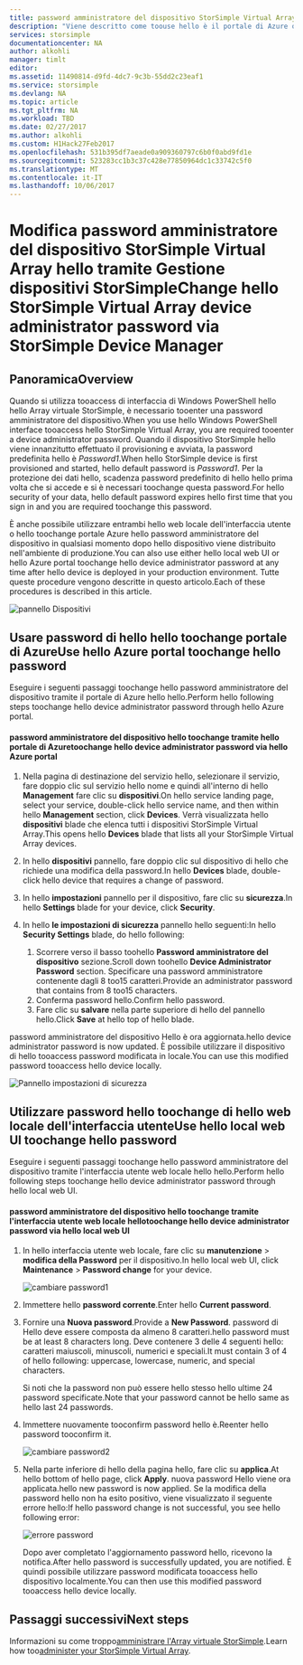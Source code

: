 ```yaml
---
title: password amministratore del dispositivo StorSimple Virtual Array aaaChange | Documenti Microsoft
description: "Viene descritto come toouse hello è il portale di Azure o Array virtuale StorSimple web UI toochange hello password amministratore del dispositivo."
services: storsimple
documentationcenter: NA
author: alkohli
manager: timlt
editor: 
ms.assetid: 11490814-d9fd-4dc7-9c3b-55dd2c23eaf1
ms.service: storsimple
ms.devlang: NA
ms.topic: article
ms.tgt_pltfrm: NA
ms.workload: TBD
ms.date: 02/27/2017
ms.author: alkohli
ms.custom: H1Hack27Feb2017
ms.openlocfilehash: 531b395df7aeade0a909360797c6b0f0abd9fd1e
ms.sourcegitcommit: 523283cc1b3c37c428e77850964dc1c33742c5f0
ms.translationtype: MT
ms.contentlocale: it-IT
ms.lasthandoff: 10/06/2017
---
```

# <a name="change-hello-storsimple-virtual-array-device-administrator-password-via-storsimple-device-manager"></a><span data-ttu-id="8d82d-103">Modifica password amministratore del dispositivo StorSimple Virtual Array hello tramite Gestione dispositivi StorSimple</span><span class="sxs-lookup"><span data-stu-id="8d82d-103">Change hello StorSimple Virtual Array device administrator password via StorSimple Device Manager</span></span>

## <a name="overview"></a><span data-ttu-id="8d82d-104">Panoramica</span><span class="sxs-lookup"><span data-stu-id="8d82d-104">Overview</span></span>

<span data-ttu-id="8d82d-105">Quando si utilizza tooaccess di interfaccia di Windows PowerShell hello hello Array virtuale StorSimple, è necessario tooenter una password amministratore del dispositivo.</span><span class="sxs-lookup"><span data-stu-id="8d82d-105">When you use hello Windows PowerShell interface tooaccess hello StorSimple Virtual Array, you are required tooenter a device administrator password.</span></span> <span data-ttu-id="8d82d-106">Quando il dispositivo StorSimple hello viene innanzitutto effettuato il provisioning e avviata, la password predefinita hello è *Password1*.</span><span class="sxs-lookup"><span data-stu-id="8d82d-106">When hello StorSimple device is first provisioned and started, hello default password is *Password1*.</span></span> <span data-ttu-id="8d82d-107">Per la protezione dei dati hello, scadenza password predefinito di hello hello prima volta che si accede e si è necessari toochange questa password.</span><span class="sxs-lookup"><span data-stu-id="8d82d-107">For hello security of your data, hello default password expires hello first time that you sign in and you are required toochange this password.</span></span>

<span data-ttu-id="8d82d-108">È anche possibile utilizzare entrambi hello web locale dell'interfaccia utente o hello toochange portale Azure hello password amministratore del dispositivo in qualsiasi momento dopo hello dispositivo viene distribuito nell'ambiente di produzione.</span><span class="sxs-lookup"><span data-stu-id="8d82d-108">You can also use either hello local web UI or hello Azure portal toochange hello device administrator password at any time after hello device is deployed in your production environment.</span></span> <span data-ttu-id="8d82d-109">Tutte queste procedure vengono descritte in questo articolo.</span><span class="sxs-lookup"><span data-stu-id="8d82d-109">Each of these procedures is described in this article.</span></span>

 ![pannello Dispositivi](./media/storsimple-virtual-array-change-device-admin-password/ova-devices-blade.png)

## <a name="use-hello-azure-portal-toochange-hello-password"></a><span data-ttu-id="8d82d-111">Usare password di hello hello toochange portale di Azure</span><span class="sxs-lookup"><span data-stu-id="8d82d-111">Use hello Azure portal toochange hello password</span></span>

<span data-ttu-id="8d82d-112">Eseguire i seguenti passaggi toochange hello password amministratore del dispositivo tramite il portale di Azure hello hello.</span><span class="sxs-lookup"><span data-stu-id="8d82d-112">Perform hello following steps toochange hello device administrator password through hello Azure portal.</span></span>

#### <a name="toochange-hello-device-administrator-password-via-hello-azure-portal"></a><span data-ttu-id="8d82d-113">password amministratore del dispositivo hello toochange tramite hello portale di Azure</span><span class="sxs-lookup"><span data-stu-id="8d82d-113">toochange hello device administrator password via hello Azure portal</span></span>

1. <span data-ttu-id="8d82d-114">Nella pagina di destinazione del servizio hello, selezionare il servizio, fare doppio clic sul servizio hello nome e quindi all'interno di hello **Management** fare clic su **dispositivi**.</span><span class="sxs-lookup"><span data-stu-id="8d82d-114">On hello service landing page, select your service, double-click hello service name, and then within hello **Management** section, click **Devices**.</span></span> <span data-ttu-id="8d82d-115">Verrà visualizzata hello **dispositivi** blade che elenca tutti i dispositivi StorSimple Virtual Array.</span><span class="sxs-lookup"><span data-stu-id="8d82d-115">This opens hello **Devices** blade that lists all your StorSimple Virtual Array devices.</span></span>

2. <span data-ttu-id="8d82d-116">In hello **dispositivi** pannello, fare doppio clic sul dispositivo di hello che richiede una modifica della password.</span><span class="sxs-lookup"><span data-stu-id="8d82d-116">In hello **Devices** blade, double-click hello device that requires a change of password.</span></span>

3. <span data-ttu-id="8d82d-117">In hello **impostazioni** pannello per il dispositivo, fare clic su **sicurezza**.</span><span class="sxs-lookup"><span data-stu-id="8d82d-117">In hello **Settings** blade for your device, click **Security**.</span></span>

4. <span data-ttu-id="8d82d-118">In hello **le impostazioni di sicurezza** pannello hello seguenti:</span><span class="sxs-lookup"><span data-stu-id="8d82d-118">In hello **Security Settings** blade, do hello following:</span></span>
   
   1. <span data-ttu-id="8d82d-119">Scorrere verso il basso toohello **Password amministratore del dispositivo** sezione.</span><span class="sxs-lookup"><span data-stu-id="8d82d-119">Scroll down toohello **Device Administrator Password** section.</span></span> <span data-ttu-id="8d82d-120">Specificare una password amministratore contenente dagli 8 too15 caratteri.</span><span class="sxs-lookup"><span data-stu-id="8d82d-120">Provide an administrator password that contains from 8 too15 characters.</span></span>
   2. <span data-ttu-id="8d82d-121">Conferma password hello.</span><span class="sxs-lookup"><span data-stu-id="8d82d-121">Confirm hello password.</span></span>
   3. <span data-ttu-id="8d82d-122">Fare clic su **salvare** nella parte superiore di hello del pannello hello.</span><span class="sxs-lookup"><span data-stu-id="8d82d-122">Click **Save** at hello top of hello blade.</span></span>

<span data-ttu-id="8d82d-123">password amministratore del dispositivo Hello è ora aggiornata.</span><span class="sxs-lookup"><span data-stu-id="8d82d-123">hello device administrator password is now updated.</span></span> <span data-ttu-id="8d82d-124">È possibile utilizzare il dispositivo di hello tooaccess password modificata in locale.</span><span class="sxs-lookup"><span data-stu-id="8d82d-124">You can use this modified password tooaccess hello device locally.</span></span>

![Pannello impostazioni di sicurezza](./media/storsimple-virtual-array-change-device-admin-password/ova-change-device-pwd.png)

## <a name="use-hello-local-web-ui-toochange-hello-password"></a><span data-ttu-id="8d82d-126">Utilizzare password hello toochange di hello web locale dell'interfaccia utente</span><span class="sxs-lookup"><span data-stu-id="8d82d-126">Use hello local web UI toochange hello password</span></span>

<span data-ttu-id="8d82d-127">Eseguire i seguenti passaggi toochange hello password amministratore del dispositivo tramite l'interfaccia utente web locale hello hello.</span><span class="sxs-lookup"><span data-stu-id="8d82d-127">Perform hello following steps toochange hello device administrator password through hello local web UI.</span></span>

#### <a name="toochange-hello-device-administrator-password-via-hello-local-web-ui"></a><span data-ttu-id="8d82d-128">password amministratore del dispositivo hello toochange tramite l'interfaccia utente web locale hello</span><span class="sxs-lookup"><span data-stu-id="8d82d-128">toochange hello device administrator password via hello local web UI</span></span>

1. <span data-ttu-id="8d82d-129">In hello interfaccia utente web locale, fare clic su **manutenzione** > **modifica della Password** per il dispositivo.</span><span class="sxs-lookup"><span data-stu-id="8d82d-129">In hello local web UI, click **Maintenance** > **Password change** for your device.</span></span>
   
    ![cambiare password1](./media/storsimple-virtual-array-change-device-admin-password/image40.png)
2. <span data-ttu-id="8d82d-131">Immettere hello **password corrente**.</span><span class="sxs-lookup"><span data-stu-id="8d82d-131">Enter hello **Current password**.</span></span>
3. <span data-ttu-id="8d82d-132">Fornire una **Nuova password**.</span><span class="sxs-lookup"><span data-stu-id="8d82d-132">Provide a **New Password**.</span></span> <span data-ttu-id="8d82d-133">password di Hello deve essere composta da almeno 8 caratteri.</span><span class="sxs-lookup"><span data-stu-id="8d82d-133">hello password must be at least 8 characters long.</span></span> <span data-ttu-id="8d82d-134">Deve contenere 3 delle 4 seguenti hello: caratteri maiuscoli, minuscoli, numerici e speciali.</span><span class="sxs-lookup"><span data-stu-id="8d82d-134">It must contain 3 of 4 of hello following: uppercase, lowercase, numeric, and special characters.</span></span>
   
    <span data-ttu-id="8d82d-135">Si noti che la password non può essere hello stesso hello ultime 24 password specificate.</span><span class="sxs-lookup"><span data-stu-id="8d82d-135">Note that your password cannot be hello same as hello last 24 passwords.</span></span>
4. <span data-ttu-id="8d82d-136">Immettere nuovamente tooconfirm password hello è.</span><span class="sxs-lookup"><span data-stu-id="8d82d-136">Reenter hello password tooconfirm it.</span></span>
   
    ![cambiare password2](./media/storsimple-virtual-array-change-device-admin-password/image41.png)
5. <span data-ttu-id="8d82d-138">Nella parte inferiore di hello della pagina hello, fare clic su **applica**.</span><span class="sxs-lookup"><span data-stu-id="8d82d-138">At hello bottom of hello page, click **Apply**.</span></span> <span data-ttu-id="8d82d-139">nuova password Hello viene ora applicata.</span><span class="sxs-lookup"><span data-stu-id="8d82d-139">hello new password is now applied.</span></span> <span data-ttu-id="8d82d-140">Se la modifica della password hello non ha esito positivo, viene visualizzato il seguente errore hello:</span><span class="sxs-lookup"><span data-stu-id="8d82d-140">If hello password change is not successful, you see hello following error:</span></span>
   
    ![errore password](./media/storsimple-virtual-array-change-device-admin-password/image42.png)
   
    <span data-ttu-id="8d82d-142">Dopo aver completato l'aggiornamento password hello, ricevono la notifica.</span><span class="sxs-lookup"><span data-stu-id="8d82d-142">After hello password is successfully updated, you are notified.</span></span> <span data-ttu-id="8d82d-143">È quindi possibile utilizzare password modificata tooaccess hello dispositivo localmente.</span><span class="sxs-lookup"><span data-stu-id="8d82d-143">You can then use this modified password tooaccess hello device locally.</span></span>


## <a name="next-steps"></a><span data-ttu-id="8d82d-144">Passaggi successivi</span><span class="sxs-lookup"><span data-stu-id="8d82d-144">Next steps</span></span>
<span data-ttu-id="8d82d-145">Informazioni su come troppo[amministrare l'Array virtuale StorSimple](storsimple-ova-web-ui-admin.md).</span><span class="sxs-lookup"><span data-stu-id="8d82d-145">Learn how too[administer your StorSimple Virtual Array](storsimple-ova-web-ui-admin.md).</span></span>

